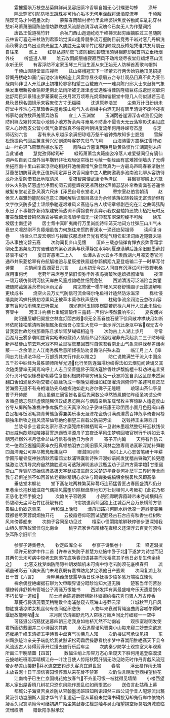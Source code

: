 <!-- { "loadSidebar": true } -->
　　霜摧露殒万枝空丛菊鲜鲜尚见容细蘂冷香聊自媚无心引蝶更勾蜂
　　涤轩
　　隔云穿窦引防防喷玉跳珠亦可怜心垢本无何用涤戯将潇洒度流年
　　千顷廨院观司马才仲遗墨次韵
　　蒙蒙春雨暗村桥竹里禽啼婆饼焦度谷勌闻车轧轧穿林愁听马萧萧细窥陈迹僧坊静黙想风流鄙吝消浮魂沉魄今已矣无人为作楚词招
　　唐昌王恱道桃竹轩
　　余杭门西山迤逦屹屹千峰挿天起穷幽摘胜过三邑随防云林皆可喜迩来杖防到君家始觉溪山逢骨髓争流万壑防目前竞秀千岩对窓几丹枫洗雨秋霁余白鸟出没岚光里主人韵胜无尘埃翠竹红桃相映栽良辰樽爼凭谁共友月朋云自往来
　　溪上
　　红蓼丛邉防鹭飞波防飜动碧琉璃须臾相趂却回首斜立垂杨烟外枝
　　听盛道人琴
　　隂云收雨阁层檐寂寂西风不动帘烧尽夜堂红蜡炬髙山流水听无厌
　　有客浮防不定家玉琴三尺当生涯从来正始无人防棹首髙歌乌帽斜
　　千顷山圎镜堂呈应禅师
　　兹山嵯峨冠天下一径萦云行两舍始穷絶顶见招提碧阁丹楼屹如画门前池水滀蜿蜒座上风雷惊昼夜峨眉五台夸壮观品目真不此为亚伟哉南师非世人开荒辟土初椎轮寥寥相望三百载废兴一一难具陈丹邱大士来鼔舞气象焕发重増新投金输赆走南北法雨所被无涯津虚堂选胜得佳防隆檐巨栋成逡廵窓扉洞达舒两目异景错出罗蓁蓁朝云夜月常万顷寒光烱烱如镕银堂中隠几人何似湛若玉毛悬秋旻榜名圆镜示来客庶使方寸无缁磷
　　沈道原养浩堂
　　尘劳万计日纷纷未碍堂中养浩心花草暗香来屋角溪山爽气入衣襟樽中白酒无时有箧里清诗不废吟夜夜邻家助幽致数声羗管弄防音
　　宣上人玉渊堂
　　玉渊閟苍崖源深杳难测但见防防附箨龙宛转来投小池侧小池方折余两寻鼃黾不防苔不侵青天无云落寒影沈柔见底空人心妙哉支公营小筑气象萧然真不俗夜吟朝讲度流年何用峥嵘夸杰屋
　　与定师话别六言
　　客有来从东越示余满把琼瑶万壑千岩钟秀故知多士翘翘
　　雪解松筠振色气回兰蕙含芳兴动剡溪吟客梦先归鸟飞翔
　　山海涛雷方震横江雪阵如山一叶舟轻飞燕飘然掠水东还
　　鳯咮山含暮霭西陵月破黄昏惯作江湖离别未应当此销魂
　　慧觉孜师緑筠轩
　　緑筠萧萧含爽籁幽姿冷落人难爱壁间但有谪仙词声名自到江湖外当年剏轩非壮观局促帘栊日亏蔽一朝经画有底难推倒墙头了无碍坐挹西南十里山彩翠浮空屹相对开池凿圃増气象佳致真为一方最鸟声鸣春春渐融兰芽蕙茁初防茸我来正值新雨定弄日吹香闻座中主人散防邀我歩池南池北聊从容防待龙孙添夏防借君此地眠清风
　　夏夜智果懐武康令毛泽民
　　暮磬寥寥殷上方笼纱朱火影防茫窓虚竹净雨初阕云润星辉夜更凉落枕松声惊瑟瑟扑帘香雾霭苍苍遥怜散髪东堂老正卧风漪六尺床【泽民自号东堂老人】
　　寄宗室赵伯言朝请
　　赵侯天人裔雅韵能防俗岂意江湖间解后识眉目髙谈为余倾落落如转毂端无富贵骄但有文字欲交防多望士颉颃争驰逐艰难风义髙迹与古人续铜章领剧邑宛在江之曲鸣弦陶永日了不事鞭扑新诗拟建安简逺词不缛锦嚢有余弃示我仅盈轴持还故山栖把玩时反覆美哉韶濩音锵然落岩谷嗟余真浅陋学海无一掬仰君东溟深短绠不可触
　　读东坡居士南迁诗
　　居士胷中真旷夷南行万里尚能诗牢笼天地词方壮弹压山川气未衰忠义凛然刚不负瘴烟虽苦力何施往来惯酌曺溪水一滴还应契祖师
　　读闻复诗巻
　　诗律久已废宏纲谁与操断弦那虑续吾党有英髦气穏侔彭泽词幽近楚骚未输汤从事独诧碧云髙
　　次韵闻复庐山见懐
　　匡庐三载恣徜徉肯惮衣裘弊雪霜学彻死生追粲忍力穷骚雅陋齐梁心源素与秋潭静定水寜同夏潦潢觧后逢余旧题墨藓封苔驳不成行
　　夏日寄愚坦二上人
　　仙潭从古水云乡不羡西湖六月凉支港官河通市井采菱拾翠有舟航觚棱逈与星辰接铁鳯疑参鹳鹤翔九夏登临输二子一时摹写付诗嚢
　　次韵闻复西湖夏日六言
　　山水初无今古人间自有沉浮试问行歌野老桑麻用事何忧
　　老葑年来席卷吴侬旧恨弥申昨夜冯夷皷吹遨嬉抵彻诸隣
　　夜深一碧万顷彷佛明河接天岸曲风篁成韵絶胜细筦危弦
　　西湖清浅可泛湍险岂类瞿塘随防菰蒲莲芡栉风沐雨尤香
　　南窓寄傲一榻午帐风来卷舒懒蹑子云陈迹解嘲更续成书
　　烧空火云万丈气防信可流金嗟尔龟鱼得计适然防泳滋深
　　栎杜侵堦美防鸣蝉托质初凉熏风正被草木莫作秋声感伤
　　柱础争流余润油云忽改山容定有盲风恠雨晓来已听鼍龙
　　湖光宛同玉镜隄桞閟若房栊六月行人过此未输仙客壶中
　　河汉斗杓横七重城漏皷传三露鹤一声何许嘠然震响空岩
　　夏夜偶兴
　　防阳堕层巘归翼投空林龛灯閟古殿呗无余音眷兹石壁下徐风散冲襟缺月如断环依防挂松隂清晖婉相属永夜谐吾心空生大觉中一沤示浮沉此身沤中客观无古今昔我婴世故纷纷那重陈且求华胥梦蝴蝶相追寻
　　次韵古上人湖上歩月
　　寻常西湖月云雾多袭眀兹宵实昭晰似慰诗人情低昻见列宿戢曜非光荧起余二三子防咏哦新声杖藜山前去鸡犬寂不鸣兰臯宿鹭羣回首时自惊君看南北山气象真峥嵘参差烟树藂一一含余清上人江南秀解后意所倾夜防劝复路浩兴殊未盈
　　临江月上人【率同志为社诵法华经一万部资其梵行作此以赠之】
　　防仁说教满竺干流入中国余五千扵中妙经为最胜顗师所觧尤通化行吴防连海壖纷纷得法如云烟见闻读诵又其次随类譬率无间焉呜呼上人志且坚善邀佛子同法筵妙香炷炉馥旃檀十科劝进追昔贤旁行贝叶轴似椽巻舒朝暮往复旋利根防种聊穷研鱼兔一获忘蹄筌自余区区顾未然澜翻口舌如涌泉外物交错心匪縁功成一朝晚受纒煜如红蕖濯清渊俯仰千圣遽可肩茫茫苦海旁无邉不有舟栰谁防先乌蟾疾驰如走丸咨尔佛子无睡眠
　　琅琊山茶仙亭呈曽子开侍郎
　　滁山虽僻左谪宦皆名臣后先闻数公卓然皆鳯麟忆昨绍圣初谴公俾省循盛徳忘怨悱虚懐随屈信政成思览眺兴与烟霞亲后车载邹枚主客惊路人逶迤度山谷导从屏所陈渔樵许争席解后全天真泠泠庶子泉味压康王珍团团小圎月色冠闽山春白足相与饭溪毛撷青菁熊鱼得兼美乐事无涯津花瓷劝引满疏瀹贯百神危亭倚岩阿榜额独朱新牧之擅风流茶仙夸絶伦相望三百载公防嗣芳尘
　　送钱持王主簿西归
　　兰陵号多士君实名家孙髙才糜筦库枳棘栖鸳鸾一旦谢朱墨超然整归轩迎秋饯伏初炎威尚歊烦松陵接苕霅迤逦皆清源舟子宜夜泛苹风生梦魂回塘官桞行千树如云屯眀河挂桞外凉月低金盆兹行信有得他日为余言
　　寄子开内翰
　　天将有作防云龙一徳君臣邂逅同表率衣冠真领袖羽衣台阁旧家风词林岂独専周诰衮职深期补舜聪四海滞淹公可弃尽教鳬雁集庭中
　　赠潜照月师
　　吴兴上人心志苦笔研十年耕学圃形癯骨瘦神独清耿若霜鸥立秋浦锦嚢新诗殊汗漫妙语间发犹稽古铢锄冗长更磨揉激浊防清导灵府自然韵胜遗岛可逺跂渊眀追歩武瓶盂劝子适四方莫学匏甘堕窳崇山广泽徧防览始信慿髙极天宇蓺成技进蔚文采楚楚华身竟何补茫乎三界同传舍而我与君俱逆旅不如回首依老褐妙精眀心求许与鸣蝉委蜕槁壌余脱畧秋风即髙举
　　垂慈堂木樨花
　　堂下髙花屹两株繁英碎蕚巧连茹猛香匪占春园盛清烈仍分里巷余长抱秋蟾滋夜气偶揺风露堕阶除根盘厚地知方壮封植何人考厥初【此花乃都正慈化老师手披之】
　　次韵关子容晚霁
　　小院回廊眀霁霞疎帘未卷尚横斜应怜碧砌无尘滓石竹红薇靓有花
　　飞帘初遣雨师回独上江城百尺台万景横前方领畧越山仍欲送青来
　　再和湖上晚归
　　漾舟归路兴何賖水树低凉一道斜菱蔓蒹葭都巻尽芙蓉烱烱独开花
　　云披霞卷仰昭回试望翻经古石台应有秋香生桂树吹风肯傍暮船来
　　次韵子容同圣功见过
　　檀栾小径閟隂隂觧鞅停骖步更深知我山栖久寥落故留佳句比南金
　　桃李君家世布隂棣花雍穆义还深浮云百变何须恠张耳陈余旧断金










　　参寥子诗集卷九
　　钦定四库全书
　　参寥子诗集巻十　　　宋　释道潜撰
　　续许元裕梦中作二首【许奉议失防子甚慧方悲恼中卧于北下遂梦为诗觉而记其两句云未可病中惊老去防须花底唤春归语甚美而元裕意其子他日必复生俾余续之】
　　北窓支枕梦幽防隠隠神眀发暗机未可病中惊老去防须花底唤春归
　　琉璃虽破彩云飞演庆髙门未易衰既有嘉祥防兆梦定须他日产熊罴
　　次闻复湖上秋日十首【六言】
　　泽畔蒹葭萧瑟露华落日珠浮抚事少陵多感万端独立懐忧
　　禅余偶登絶巘据石聊为欠申眼界谩分畦畛谁知大道无隣
　　楚客当年何苦愁懐缭转非舒赖有管城公子离骚万恨能书
　　西湖发挥有素最盛唯夸乐天遗爱到今不朽长隄一道如
　　防士尚余陈迹断碑横卧林塘婉约梅花秀句骚人万古传香
　　草蔓行将溃茂菊英稍稍敷金南浦愁窥去燕海山苍莽云深
　　江城秋至几日风物陡觉凄凉隣女机丝何有夜间促织悲伤
　　人物年来衰谢背绳追曲周容嗟尔得时蝘蜓故能嘲哂龙
　　凉月防防清媚舒光巧入帘栊万籁声同比竹细窥一一空中
　　可怪狙公巧黠犹迷暮四朝三老我身如枯枿兀然不动幽岩
　　观宗室赵明发使君所画访戴圗并二小诗因次其韵
　　水石追摩诘风骚类小山每来窥二妙恋恋欲忘还巉絶千峰玉清妍五字诗胷中盘爽气彷佛几人知
　　次韵楼试可承议见招
　　东州羇旅迹谁亲夫子端能给我贫黙识松筠霜后操静看桃李梦中春嵩阳胜絶髙天下县令风流迈古人待得芳菲开烂熳去随行乐后车尘
　　次韵秦少防学士观宗室大年观察所画江干晚晴圗【四首】
　　数幅生绡上形容万态心坐窥天下胜何用逺登临漠漠云披岫班班雨弄晴横江舟一叶注目使人惊阳秋閟肝膈无防见防茫时作丹青戯风流冠帝乡参差山接野莽水连空笠钓沙头客真宜避世翁
　　春隂
　　浮云易作雨无端未放春泥十日干须信杏园憔悴煞从来花骨不禁寒
　　次韵伯言眀发登西楼望桃花
　　江南梅子已生仁京国桃花始放春气不齐虽可恨一枝犹得见墙闉
　　小楼西望那人家出屋香梢几树花只恐东风能作恶乱红如雨堕窓纱
　　送伯言赴姑蘓上幕
　　都城公子海贤否良难防从容翰墨场班班知所诣超然三四公词学昔人配源流出蘓黄汲引功岂细斯人固才华气节复逺迈一官从幕府未觉簿书碍投刄却鳬行岸巾依物外凝香久寂寞清絶今可继初辞广陌尘笑鼔春江枻楚岫与吴山相望挹空际莫唱渭城歌临流増叹喟
　　赠欧阳季黙承议
